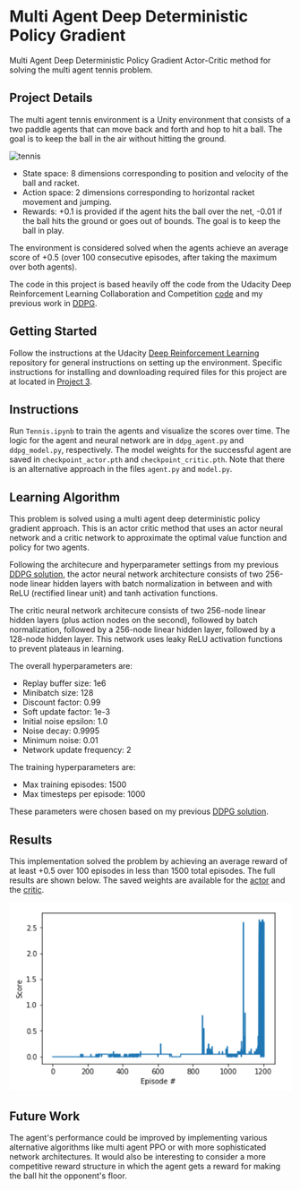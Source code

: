 # Multi Agent Deep Deterministic Policy Gradient

Multi Agent Deep Deterministic Policy Gradient Actor-Critic method for solving the multi agent tennis problem.

## Project Details

The multi agent tennis environment is a Unity environment that consists of a two paddle agents that can move back and forth and hop to hit a ball. The goal is to keep the ball in the air without hitting the ground.

![tennis](https://user-images.githubusercontent.com/10624937/42135623-e770e354-7d12-11e8-998d-29fc74429ca2.gif)

- State space: 8 dimensions corresponding to position and velocity of the ball and racket. 
- Action space: 2 dimensions corresponding to horizontal racket movement and jumping.
- Rewards: +0.1 is provided if the agent hits the ball over the net, -0.01 if the ball hits the ground or goes out of bounds. The goal is to keep the ball in play. 
  
The environment is considered solved when the agents achieve an average score of +0.5 (over 100 consecutive episodes, after taking the maximum over both agents).

The code in this project is based heavily off the code from the Udacity Deep Reinforcement Learning Collaboration and Competition [code](https://github.com/udacity/deep-reinforcement-learning/tree/master/p3_collab-compet) and my previous work in [DDPG](https://github.com/ajkeith/control-ddpg).

## Getting Started

Follow the instructions at the Udacity [Deep Reinforcement Learning](https://github.com/udacity/deep-reinforcement-learning) repository for general instructions on setting up the environment. Specific instructions for installing and downloading required files for this project are at located in [Project 3](https://github.com/udacity/deep-reinforcement-learning/tree/master/p3_collab-compet). 

## Instructions

Run `Tennis.ipynb` to train the agents and visualize the scores over time. The logic for the agent and neural network are in `ddpg_agent.py` and `ddpg_model.py`, respectively. The model weights for the successful agent are saved in `checkpoint_actor.pth` and `checkpoint_critic.pth`. Note that there is an alternative approach in the files `agent.py` and `model.py`.

## Learning Algorithm

This problem is solved using a multi agent deep deterministic policy gradient approach. This is an actor critic method that uses an actor neural network and a critic network to approximate the optimal value function and policy for two agents. 

Following the architecure and hyperparameter settings from my previous [DDPG solution](https://github.com/ajkeith/control-ddpg), the actor neural network architecture consists of two 256-node linear hidden layers with batch normalization in between and with ReLU (rectified linear unit) and tanh activation functions. 

The critic neural network architecure consists of two 256-node linear hidden layers (plus action nodes on the second), followed by batch normalization, followed by a 256-node linear hidden layer, followed by a 128-node hidden layer. This network uses leaky ReLU activation functions to prevent plateaus in learning. 

The overall hyperparameters are:
- Replay buffer size: 1e6
- Minibatch size: 128
- Discount factor: 0.99
- Soft update factor: 1e-3
- Initial noise epsilon: 1.0
- Noise decay: 0.9995
- Minimum noise: 0.01
- Network update frequency: 2

The training hyperparameters are:
- Max training episodes: 1500
- Max timesteps per episode: 1000

These parameters were chosen based on my previous [DDPG solution](https://github.com/ajkeith/control-ddpg).

## Results

This implementation solved the problem by achieving an average reward of at least +0.5 over 100 episodes in less than 1500 total episodes. The full results are shown below. The saved weights are available for the [actor](./checkpoint_actor.pth) and the [critic](./checkpoint_critic.pth). 

![Results](./score.png)

## Future Work

The agent's performance could be improved by implementing various alternative algorithms like multi agent PPO or with more sophisticated network architectures. It would also be interesting to consider a more competitive reward structure in which the agent gets a reward for making the ball hit the opponent's floor. 


